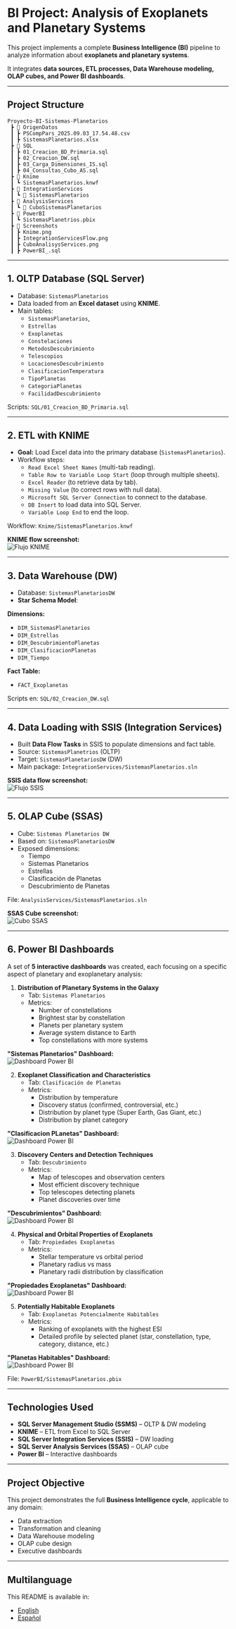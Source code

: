 # BI Project: Analysis of Exoplanets and Planetary Systems

This project implements a complete **Business Intelligence (BI)** pipeline to analyze information about **exoplanets and planetary systems**.  

It integrates **data sources, ETL processes, Data Warehouse modeling, OLAP cubes, and Power BI dashboards**.  

---

## Project Structure

```
Proyecto-BI-Sistemas-Planetarios
 ┣ 📂 OrigenDatos
 ┃ ┣ PSCompPars_2025.09.03_17.54.48.csv
 ┃ ┣ SistemasPlanetarios.xlsx
 ┣ 📂 SQL
 ┃ ┣ 01_Creacion_BD_Primaria.sql
 ┃ ┣ 02_Creacion_DW.sql
 ┃ ┣ 03_Carga_Dimensiones_IS.sql
 ┃ ┣ 04_Consultas_Cubo_AS.sql
 ┣ 📂 Knime
 ┃ ┗ SistemasPlanetarios.knwf
 ┣ 📂 IntegrationServices
 ┃ ┗ 📂 SistemasPlanetarios
 ┣ 📂 AnalysisServices
 ┃ ┗ 📂 CuboSistemasPlanetarios
 ┣ 📂 PowerBI
 ┃ ┗ SistemasPlanetrios.pbix
 ┣ 📂 Screenshots
 ┃ ┣ Knime.png
 ┃ ┣ IntegrationServicesFlow.png
 ┃ ┣ CuboAnalisysServices.png
 ┃ ┣ PowerBI_.sql
```

---

## 1. OLTP Database (SQL Server)

- Database: `SistemasPlanetarios`  
- Data loaded from an **Excel dataset** using **KNIME**.  
- Main tables:  
  - `SistemasPlanetarios`,  
  - `Estrellas`  
  - `Exoplanetas`  
  - `Constelaciones`  
  - `MetodosDescubrimiento`
  - `Telescopios`
  - `LocacionesDescubrimiento`
  - `ClasificacionTemperatura`
  - `TipoPlanetas`
  - `CategoriaPlanetas`
  - `FacilidadDescubrimiento`  

Scripts: `SQL/01_Creacion_BD_Primaria.sql` 

---

## 2. ETL with KNIME

- **Goal:** Load Excel data into the primary database (`SistemasPlanetarios`).  
- Workflow steps:  
  - `Read Excel Sheet Names` (multi-tab reading).  
  - `Table Row to Variable Loop Start` (loop through multiple sheets).
  - `Excel Reader` (to retrieve data by tab).
  - `Missing Value` (to correct rows with null data).
  - `Microsoft SQL Server Connection` to connect to the database.
  - `DB Insert` to load data into SQL Server.
  - `Variable Loop End` to end the loop.
 
Workflow: `Knime/SistemasPlanetarios.knwf`  

**KNIME flow screenshot:**  
![Flujo KNIME](./Screenshots/Knime.png)

---

## 3. Data Warehouse (DW)

- Database: `SistemasPlanetariosDW`  
- **Star Schema Model**:  

**Dimensions:**
- `DIM_SistemasPlanetarios`
- `DIM_Estrellas`
- `DIM_DescubrimientoPlanetas`
- `DIM_ClasificacionPlanetas`
- `DIM_Tiempo`

**Fact Table:**
- `FACT_Exoplanetas` 

Scripts en: `SQL/02_Creacion_DW.sql`

---

## 4. Data Loading with SSIS (Integration Services)

- Built **Data Flow Tasks** in SSIS to populate dimensions and fact table.  
- Source: `SistemasPlanetrios` (OLTP)  
- Target: `SistemasPlanetariosDW` (DW)  
- Main package: `IntegrationServices/SistemasPlanetarios.sln`  

**SSIS data flow screenshot:**  
![Flujo SSIS](./Screenshots/IntegrationServicesFlow.png)

---

## 5. OLAP Cube (SSAS)

- Cube: `Sistemas Planetarios DW`  
- Based on: `SistemasPlanetariosDW`   
- Exposed dimensions:  
  - Tiempo  
  - Sistemas Planetarios  
  - Estrellas  
  - Clasificación de Planetas  
  - Descubrimiento de Planetas 
 
File: `AnalysisServices/SistemasPlanetarios.sln`

**SSAS Cube screenshot:**  
![Cubo SSAS](./Screenshots/CuboAnalisysServices.png)

---

## 6. Power BI Dashboards

A set of **5 interactive dashboards** was created, each focusing on a specific aspect of planetary and exoplanetary analysis:

1. **Distribution of Planetary Systems in the Galaxy**  
   - Tab: `Sistemas Planetarios`  
   - Metrics:  
     - Number of constellations  
     - Brightest star by constellation  
     - Planets per planetary system  
     - Average system distance to Earth  
     - Top constellations with more systems

**"Sistemas Planetarios" Dashboard:**  
![Dashboard Power BI](./Screenshots/Dashboard_SistemasPlanetarios.png)

2. **Exoplanet Classification and Characteristics**  
   - Tab: `Clasificación de Planetas`  
   - Metrics:  
     - Distribution by temperature  
     - Discovery status (confirmed, controversial, etc.)  
     - Distribution by planet type (Super Earth, Gas Giant, etc.)  
     - Distribution by planet category
    
 **"Clasificacion PLanetas" Dashboard:**  
![Dashboard Power BI](./Screenshots/Dashboard_ClasificacionPlanetas.png)

3. **Discovery Centers and Detection Techniques**  
   - Tab: `Descubrimiento`  
   - Metrics:  
     - Map of telescopes and observation centers  
     - Most efficient discovery technique  
     - Top telescopes detecting planets  
     - Planet discoveries over time

 **"Descubrimientos" Dashboard:**  
![Dashboard Power BI](./Screenshots/Dashboard_Descubrimientos.png)

4. **Physical and Orbital Properties of Exoplanets**  
   - Tab: `Propiedades Exoplanetas` 
   - Metrics:  
     - Stellar temperature vs orbital period  
     - Planetary radius vs mass  
     - Planetary radii distribution by classification
    
 **"Propiedades Exoplanetas" Dashboard:**  
![Dashboard Power BI](./Screenshots/Dashboard_PropiedadesExoplanetas.png)

5. **Potentially Habitable Exoplanets**  
   - Tab: `Exoplanetas Potencialmente Habitables` 
   - Metrics:  
     - Ranking of exoplanets with the highest ESI  
     - Detailed profile by selected planet (star, constellation, type, category, distance, etc.)
    
 **"Planetas Habitables" Dashboard:**  
![Dashboard Power BI](./Screenshots/Dashboard_PlanetasHabitables.png)

File: `PowerBI/SistemasPlanetarios.pbix` 

---

## Technologies Used

- **SQL Server Management Studio (SSMS)** – OLTP & DW modeling  
- **KNIME** – ETL from Excel to SQL Server  
- **SQL Server Integration Services (SSIS)** – DW loading  
- **SQL Server Analysis Services (SSAS)** – OLAP cube  
- **Power BI** – Interactive dashboards  

---

## Project Objective

This project demonstrates the full **Business Intelligence cycle**, applicable to any domain:  

- Data extraction  
- Transformation and cleaning  
- Data Warehouse modeling  
- OLAP cube design  
- Executive dashboards

---

## Multilanguage

This README is available in:  
- [English](README.md)  
- [Español](README.es.md)
